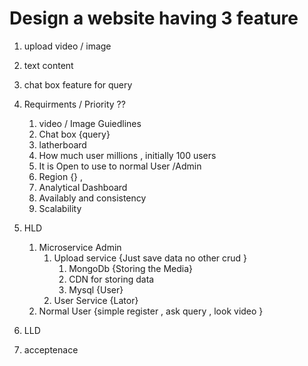 # Design a website having 3 feature 
   1. upload video / image 
   2. text content  
   3. chat box feature for query 

1. Requirments / Priority ??
    1. video / Image Guiedlines 
    2. Chat box {query}
    3. latherboard 
    4. How much user millions , initially 100 users 
    5. It is Open to use to normal User /Admin 
    6. Region {} , 
    6. Analytical Dashboard 
    7. Availably and consistency
    8. Scalability 

2. HLD 
    1. Microservice Admin 
        1. Upload service {Just save data no other crud }
            1. MongoDb {Storing the Media}
            2. CDN for storing data 
            3. Mysql {User} 
        2. User Service {Lator}
    2. Normal User {simple register , ask query , look video }
3. LLD
   
4. acceptenace 